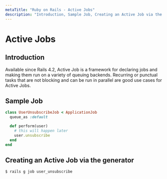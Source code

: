 ```yaml
---
metaTitle: "Ruby on Rails - Active Jobs"
description: "Introduction, Sample Job, Creating an Active Job via the generator"
---
```


# Active Jobs




## Introduction


Available since Rails 4.2, Active Job is a framework for declaring jobs and making them run on a variety of queuing backends. Recurring or punctual tasks that are not blocking and can be run in parallel are good use cases for Active Jobs.



## Sample Job


```ruby
class UserUnsubscribeJob < ApplicationJob
  queue_as :default

  def perform(user)
    # this will happen later
    user.unsubscribe
  end
end

```



## Creating an Active Job via the generator


```ruby
$ rails g job user_unsubscribe

```

